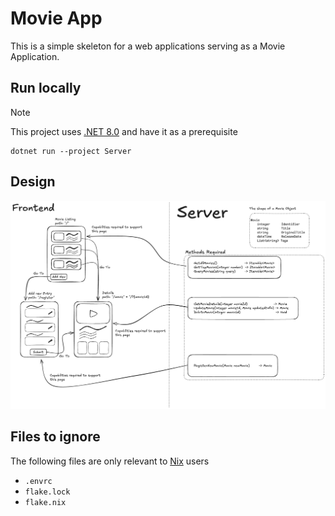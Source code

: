 # Movie App

This is a simple skeleton for a web applications serving as a Movie Application.

## Run locally

> [!NOTE]
> This project uses [.NET 8.0](https://dotnet.microsoft.com/en-us/download/dotnet/8.0) and have it as a prerequisite

```shell
dotnet run --project Server
```

## Design

![architecture sketch](documentation/movie-application.png)

## Files to ignore

The following files are only relevant to [Nix](https://nixos.org/) users

- `.envrc`
- `flake.lock`
- `flake.nix`
